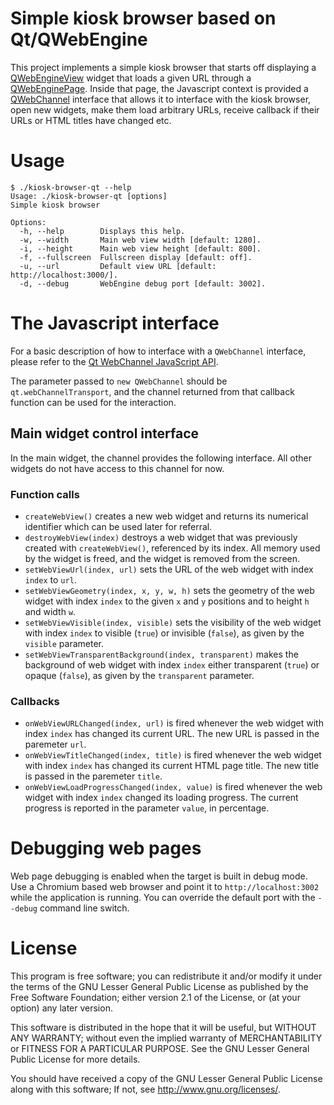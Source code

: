 # Simple kiosk browser based on Qt/QWebEngine

This project implements a simple kiosk browser that starts off displaying a [QWebEngineView](http://doc.qt.io/qt-5/qwebengineview.html)
widget that loads a given URL through a [QWebEnginePage](http://doc.qt.io/qt-5/qwebenginepage.html). Inside that page, the Javascript
context is provided a [QWebChannel](https://doc.qt.io/qt-5/qwebchannel.html) interface that allows it to interface with the kiosk browser,
open new widgets, make them load arbitrary URLs, receive callback if their URLs or HTML titles have changed etc.

# Usage

```
$ ./kiosk-browser-qt --help
Usage: ./kiosk-browser-qt [options]
Simple kiosk browser

Options:
  -h, --help        Displays this help.
  -w, --width       Main web view width [default: 1280].
  -i, --height      Main web view height [default: 800].
  -f, --fullscreen  Fullscreen display [default: off].
  -u, --url         Default view URL [default: http://localhost:3000/].
  -d, --debug       WebEngine debug port [default: 3002].
```

# The Javascript interface

For a basic description of how to interface with a `QWebChannel` interface, please refer to the
[Qt WebChannel JavaScript API](https://doc.qt.io/qt-5/qtwebchannel-javascript.html).

The parameter passed to `new QWebChannel` should be `qt.webChannelTransport`, and the channel returned from that callback function
can be used for the interaction.

## Main widget control interface

In the main widget, the channel provides the following interface. All other widgets do not have access to this channel for now.

### Function calls

* `createWebView()` creates a new web widget and returns its numerical identifier which can be used later for referral.
* `destroyWebView(index)` destroys a web widget that was previously created with `createWebView()`, referenced by its index.
  All memory used by the widget is freed, and the widget is removed from the screen.
* `setWebViewUrl(index, url)` sets the URL of the web widget with index `index` to `url`.
* `setWebViewGeometry(index, x, y, w, h)` sets the geometry of the web widget with index `index` to the given `x` and `y` positions
  and to height `h` and width `w`.
* `setWebViewVisible(index, visible)` sets the visibility of the web widget with index `index` to visible (`true`) or invisible (`false`),
  as given by the `visible` parameter.
* `setWebViewTransparentBackground(index, transparent)` makes the background of web widget with index `index` either transparent (`true`)
  or opaque (`false`), as given by the `transparent` parameter.

### Callbacks

* `onWebViewURLChanged(index, url)` is fired whenever the web widget with index `index` has changed its current URL. The new URL is passed in
  the paremeter `url`.
* `onWebViewTitleChanged(index, title)` is fired whenever the web widget with index `index` has changed its current HTML page title.
  The new title is passed in the paremeter `title`.
* `onWebViewLoadProgressChanged(index, value)` is fired whenever the web widget with index `index` changed its loading progress.
  The current progress is reported in the parameter `value`, in percentage.

# Debugging web pages

Web page debugging is enabled when the target is built in debug mode. Use a Chromium based web browser and point it to
`http://localhost:3002` while the application is running. You can override the default port with the `--debug` command line switch.

# License

This program is free software; you can redistribute it and/or modify it
under the terms of the GNU Lesser General Public License as published by
the Free Software Foundation; either version 2.1 of the License, or
(at your option) any later version.

This software is distributed in the hope that it will be useful, but
WITHOUT ANY WARRANTY; without even the implied warranty of
MERCHANTABILITY or FITNESS FOR A PARTICULAR PURPOSE. See the GNU
Lesser General Public License for more details.

You should have received a copy of the GNU Lesser General Public License
along with this software; If not, see <http://www.gnu.org/licenses/>.
